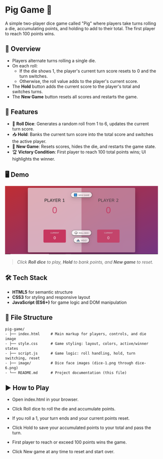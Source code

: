 # Pig Game 🎲

A simple two-player dice game called "Pig" where players take turns rolling a die, accumulating points, and holding to add to their total. The first player to reach 100 points wins.

## 📖 Overview

- Players alternate turns rolling a single die.
- On each roll:
  - If the die shows 1, the player's current turn score resets to 0 and the turn switches.
  - Otherwise, the roll value adds to the player's current score.
- The **Hold** button adds the current score to the player's total and switches turns.
- The **New Game** button resets all scores and restarts the game.

## 🚀 Features

- 🎲 **Roll Dice**: Generates a random roll from 1 to 6, updates the current turn score.
- 📥 **Hold**: Banks the current turn score into the total score and switches the active player.
- 🔄 **New Game**: Resets scores, hides the die, and restarts the game state.
- 🏆 **Victory Condition**: First player to reach 100 total points wins; UI highlights the winner.

## 🖥️ Demo

<img src='./image/screenshot.PNG' alt='Screenshot image'>

> _Click **Roll dice** to play, **Hold** to bank points, and **New game** to reset._

## 🛠️ Tech Stack

- **HTML5** for semantic structure
- **CSS3** for styling and responsive layout
- **JavaScript (ES6+)** for game logic and DOM manipulation

## 📁 File Structure

```plaintext
pig-game/
- ├── index.html     # Main markup for players, controls, and die image
- ├── style.css      # Game styling: layout, colors, active/winner states
- ├── script.js      # Game logic: roll handling, hold, turn switching, reset
- ├── image/         # Dice face images (dice-1.png through dice-6.png)
- └── README.md      # Project documentation (this file)
```

## ▶️ How to Play

- Open index.html in your browser.

- Click Roll dice to roll the die and accumulate points.

- If you roll a 1, your turn ends and your current points reset.

- Click Hold to save your accumulated points to your total and pass the turn.

- First player to reach or exceed 100 points wins the game.

- Click New game at any time to reset and start over.
